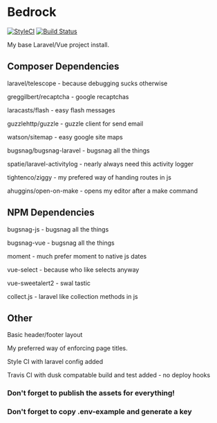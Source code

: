 # Bedrock

[![StyleCI](https://github.styleci.io/repos/155732652/shield?branch=master)](https://github.styleci.io/repos/155732652)
[![Build Status](https://travis-ci.com/sunscreem/bedrock.svg?branch=master)](https://travis-ci.com/sunscreem/bedrock)

My base Laravel/Vue project install.

## Composer Dependencies

laravel/telescope - because debugging sucks otherwise

greggilbert/recaptcha - google recaptchas

laracasts/flash - easy flash messages

guzzlehttp/guzzle - guzzle client for send email

watson/sitemap - easy google site maps

bugsnag/bugsnag-laravel - bugsnag all the things

spatie/laravel-activitylog - nearly always need 
this activity logger

tightenco/ziggy - my prefered way of handing routes in js

ahuggins/open-on-make - opens my editor after a make command

## NPM Dependencies

bugsnag-js - bugsnag all the things

bugsnag-vue - bugsnag all the things

moment - much prefer moment to native js dates

vue-select - because who like selects anyway

vue-sweetalert2 - swal tastic

collect.js - laravel like collection methods in js

## Other

Basic header/footer layout

My preferred way of enforcing page titles.

Style CI with laravel config added

Travis CI with dusk compatable build and test added - no deploy hooks

### Don't forget to publish the assets for everything!

### Don't forget to copy .env-example and generate a key
